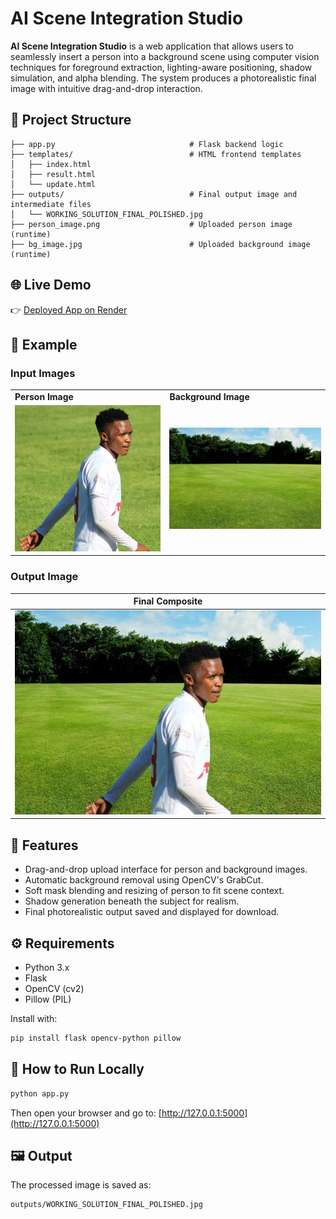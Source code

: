 
# AI Scene Integration Studio

**AI Scene Integration Studio** is a web application that allows users to seamlessly insert a person into a background scene using computer vision techniques for foreground extraction, lighting-aware positioning, shadow simulation, and alpha blending. The system produces a photorealistic final image with intuitive drag-and-drop interaction.

## 📁 Project Structure

```
├── app.py                              # Flask backend logic
├── templates/                          # HTML frontend templates
│   ├── index.html
│   ├── result.html
│   └── update.html
├── outputs/                            # Final output image and intermediate files
│   └── WORKING_SOLUTION_FINAL_POLISHED.jpg
├── person_image.png                    # Uploaded person image (runtime)
├── bg_image.jpg                        # Uploaded background image (runtime)
```


## 🌐 Live Demo

👉 [Deployed App on Render](https://image-integration-system.onrender.com)

## 📸 Example

### Input Images
<table>
  <tr>
    <td><strong>Person Image</strong></td>
    <td><strong>Background Image</strong></td>
  </tr>
  <tr>
    <td><img src="person_image.png" alt="Person" width="300"/></td>
    <td><img src="bg_image.jpg" alt="Background" width="300"/></td>
  </tr>
</table>

### Output Image

| Final Composite |
|------------------|
| ![Result](outputs/WORKING_SOLUTION_FINAL_POLISHED.jpg) |


## 🔧 Features

- Drag-and-drop upload interface for person and background images.
- Automatic background removal using OpenCV's GrabCut.
- Soft mask blending and resizing of person to fit scene context.
- Shadow generation beneath the subject for realism.
- Final photorealistic output saved and displayed for download.

## ⚙️ Requirements

- Python 3.x  
- Flask  
- OpenCV (cv2)  
- Pillow (PIL)  

Install with:

```bash
pip install flask opencv-python pillow
```

## 🚀 How to Run Locally

```bash
python app.py
```

Then open your browser and go to: [http://127.0.0.1:5000](http://127.0.0.1:5000)

## 🖼 Output

The processed image is saved as:

```
outputs/WORKING_SOLUTION_FINAL_POLISHED.jpg
```


